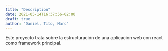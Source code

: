 ```yaml
---
title: "Description"
date: 2021-05-14T16:37:56+02:00
draft: true
author: "Daniel, Tito, Marc"
---
```


Este proyecto trata sobre la estructuración de una aplicacion web con react como framework principal.

